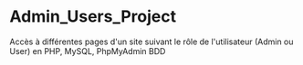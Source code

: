 # Admin_Users_Project
Accès à différentes pages d'un site suivant le rôle de l'utilisateur (Admin ou User) en PHP, MySQL, PhpMyAdmin BDD
